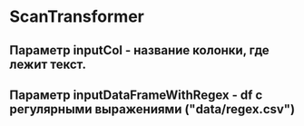 # ScanTransformer

## Параметр inputCol - название колонки, где лежит текст.
## Параметр inputDataFrameWithRegex - df c регулярными выражениями ("data/regex.csv")
